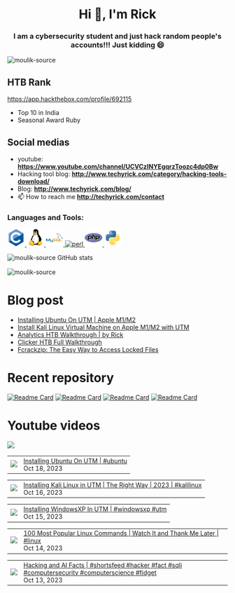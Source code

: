 <h1 align="center">Hi 👋, I'm Rick</h1>
<h3 align="center">I am a cybersecurity student and just hack random people's accounts!!! Just kidding 😄</h3>

<p align="left"> <img src="https://komarev.com/ghpvc/?username=moulik-source&label=Profile%20views&color=0e75b6&style=flat" alt="moulik-source" /> </p> 

## HTB Rank

https://app.hackthebox.com/profile/692115
- Top 10 in India
- Seasonal Award Ruby

## Social medias
- youtube: **https://www.youtube.com/channel/UCVCzINYEgqrzToozc4dp0Bw**
- Hacking tool blog: **http://www.techyrick.com/category/hacking-tools-download/**
- Blog: **http://www.techyrick.com/blog/**
- 📫 How to reach me **http://techyrick.com/contact**


<h3 align="left">Languages and Tools:</h3>
<p align="left"> <a href="https://www.cprogramming.com/" target="_blank"> <img src="https://raw.githubusercontent.com/devicons/devicon/master/icons/c/c-original.svg" alt="c" width="40" height="40"/> </a> <a href="https://www.linux.org/" target="_blank"> <img src="https://raw.githubusercontent.com/devicons/devicon/master/icons/linux/linux-original.svg" alt="linux" width="40" height="40"/> </a> <a href="https://www.mysql.com/" target="_blank"> <img src="https://raw.githubusercontent.com/devicons/devicon/master/icons/mysql/mysql-original-wordmark.svg" alt="mysql" width="40" height="40"/> </a> <a href="https://www.perl.org/" target="_blank"> <img src="https://api.iconify.design/logos-perl.svg" alt="perl" width="40" height="40"/> </a> <a href="https://www.php.net" target="_blank"> <img src="https://raw.githubusercontent.com/devicons/devicon/master/icons/php/php-original.svg" alt="php" width="40" height="40"/> </a> <a href="https://www.python.org" target="_blank"> <img src="https://raw.githubusercontent.com/devicons/devicon/master/icons/python/python-original.svg" alt="python" width="40" height="40"/> </a> </p>



![moulik-source GitHub stats](https://github-readme-stats.vercel.app/api?username=moulik-source&show_icons=true&theme=vision-friendly-dark)

<p><img align="center" src="https://github-readme-streak-stats.herokuapp.com/?user=moulik-source&theme=vision-friendly-dark" alt="moulik-source" /></p>

# Blog post
<!-- BLOG-POST-LIST:START -->
- [Installing Ubuntu On UTM | Apple M1/M2](https://techyrick.com/installing-ubuntu-on-utm-apple-m1-m2/)
- [Install Kali Linux Virtual Machine on Apple M1/M2 with UTM](https://techyrick.com/kali-linux-in-utm-install/)
- [Analytics HTB Walkthrough | by Rick](https://techyrick.com/analytics-htb-walkthrough-by-rick/)
- [Clicker HTB Full Walkthrough](https://techyrick.com/clicker-htb/)
- [Fcrackzip: The Easy Way to Access Locked Files](https://techyrick.com/fcrackzip-full-tutorial/)
<!-- BLOG-POST-LIST:END -->

# Recent repository 

[![Readme Card](https://github-readme-stats.vercel.app/api/pin/?username=moulik-source&repo=ddos&theme=outrun)](https://github.com/moulik-source/ddos) 
[![Readme Card](https://github-readme-stats.vercel.app/api/pin/?username=moulik-source&repo=port-scan&theme=outrun)](https://github.com/moulik-source/port-scan)
[![Readme Card](https://github-readme-stats.vercel.app/api/pin/?username=moulik-source&repo=moulik-source&theme=outrun)](https://github.com/moulik-source/moulik-source)
[![Readme Card](https://github-readme-stats.vercel.app/api/pin/?username=moulik-source&repo=hashmo&theme=outrun)](https://github.com/moulik-source/hashmo)

# Youtube videos

[<img src="https://img.shields.io/badge/-Subscribe-red?style=for-the-badge&logo=youtube&logoColor=white"/>](https://www.youtube.com/channel/UCVHmOOAGNcLK5k0i7G1gTrQ)

<!-- YOUTUBE:START --><table><tr><td><a href="https://www.youtube.com/watch?v=SJuz0-Sv3rg"><img width="140px" src="https://i.ytimg.com/vi/SJuz0-Sv3rg/mqdefault.jpg"></a></td>
<td><a href="https://www.youtube.com/watch?v=SJuz0-Sv3rg">Installing Ubuntu On UTM | #ubuntu</a><br/>Oct 18, 2023</td></tr></table>
<table><tr><td><a href="https://www.youtube.com/watch?v=tnzvODhaZeA"><img width="140px" src="https://i.ytimg.com/vi/tnzvODhaZeA/mqdefault.jpg"></a></td>
<td><a href="https://www.youtube.com/watch?v=tnzvODhaZeA">Installing Kali Linux in UTM | The Right Way | 2023 | #kalilinux</a><br/>Oct 16, 2023</td></tr></table>
<table><tr><td><a href="https://www.youtube.com/watch?v=UX2XhGUhPDA"><img width="140px" src="https://i.ytimg.com/vi/UX2XhGUhPDA/mqdefault.jpg"></a></td>
<td><a href="https://www.youtube.com/watch?v=UX2XhGUhPDA">Installing WindowsXP In UTM | #windowsxp #utm</a><br/>Oct 15, 2023</td></tr></table>
<table><tr><td><a href="https://www.youtube.com/watch?v=m-ti3sRAAQI"><img width="140px" src="https://i.ytimg.com/vi/m-ti3sRAAQI/mqdefault.jpg"></a></td>
<td><a href="https://www.youtube.com/watch?v=m-ti3sRAAQI">100 Most Popular Linux Commands | Watch It and Thank Me Later | #linux</a><br/>Oct 14, 2023</td></tr></table>
<table><tr><td><a href="https://www.youtube.com/watch?v=dQdjpg839A8"><img width="140px" src="https://i.ytimg.com/vi/dQdjpg839A8/mqdefault.jpg"></a></td>
<td><a href="https://www.youtube.com/watch?v=dQdjpg839A8">Hacking and AI Facts | #shortsfeed  #hacker #fact #sqli #computersecurity #computerscience #fidget</a><br/>Oct 13, 2023</td></tr></table>
<!-- YOUTUBE:END -->

